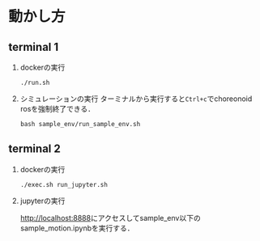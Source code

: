 # 動かし方
## terminal 1
1. dockerの実行
    ```
    ./run.sh
    ```
1. シミュレーションの実行
    ターミナルから実行すると```Ctrl+c```でchoreonoid rosを強制終了できる．
    ```
    bash sample_env/run_sample_env.sh
    ```
## terminal 2
1. dockerの実行
    ```
    ./exec.sh run_jupyter.sh
    ```
2. jupyterの実行

    [http://localhost:8888](http://localhost:8888)にアクセスしてsample_env以下のsample_motion.ipynbを実行する．